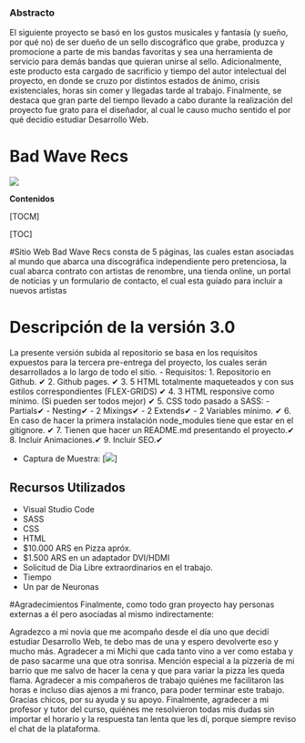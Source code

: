 ### Abstracto

El siguiente proyecto se basó en los gustos musicales y fantasía (y sueño, por qué no) de ser dueño de un sello discográfico que grabe, produzca y promocione a parte de mis bandas favoritas y sea una herramienta de servicio para demás bandas que quieran unirse al sello. Adicionalmente, este producto esta cargado de sacrificio y tiempo del autor intelectual del proyecto, en donde se cruzo por distintos estados de ánimo, crisis existenciales, horas sin comer y llegadas tarde al trabajo. Finalmente, se destaca que gran parte del tiempo llevado a cabo durante la realización del proyecto fue grato para el diseñador, al cual le causo mucho sentido el por qué decidio estudiar Desarrollo Web.

# Bad Wave Recs

![](https://images2.imgbox.com/04/9f/40enP64s_o.png)

**Contenidos**

[TOCM]

[TOC]

#Sitio Web
Bad Wave Recs consta de 5 páginas, las cuales estan asociadas al mundo que abarca una discográfica independiente pero pretenciosa, la cual abarca contrato con artistas de renombre, una tienda online, un portal de noticias y un formulario de contacto, el cual esta guíado para incluir a nuevos artistas
# Descripción de la versión 3.0
La presente versión subida al repositorio se basa en los requisitos expuestos para la tercera pre-entrega del proyecto, los cuales serán desarrollados a lo largo de todo el sitio.
	- Requisitos:
	1. Repositorio en Github. ✔
	2. Github pages. ✔
	3. 5 HTML totalmente maqueteados y con sus estilos correspondientes (FLEX-GRIDS) ✔
	4. 3 HTML responsive como mínimo. (Si pueden ser todos mejor) ✔
	5. CSS todo pasado a SASS:
 	- Partials✔
	- Nesting✔
 	- 2 Mixings✔
	- 2 Extends✔
	- 2 Variables mínimo. ✔
	6. En caso de hacer la primera instalación node_modules tiene que estar en el gitignore. ✔
	7. Tienen que hacer un README.md presentando el proyecto.✔
	8. Incluir Animaciones.✔
	9. Incluir SEO.✔
- Captura de Muestra:
[![](https://images2.imgbox.com/37/de/z8YgOfvJ_o.png)]
## Recursos Utilizados
- Visual Studio Code
- SASS
- CSS
- HTML
- $10.000 ARS en Pizza apróx.
- $1.500 ARS en un adaptador DVI/HDMI
- Solicitud de Dia Libre extraordinarios en el trabajo.
- Tiempo
- Un par de Neuronas

#Agradecimientos
Finalmente, como todo gran proyecto hay personas externas a él pero asociadas al mismo indirectamente:

Agradezco a mi novia que me acompaño desde el día uno que decidí estudiar Desarrollo Web, te debo mas de una y espero devolverte eso y mucho más.
Agradecer a mi Michi que cada tanto vino a ver como estaba y de paso sacarme una que otra sonrisa. 
Mención especial a la pizzería de mi barrio que me salvo de hacer la cena y que para variar la pizza les queda flama. 
Agradecer a mis compañeros de trabajo quiénes me facilitaron las horas e incluso días ajenos a mi franco, para poder terminar este trabajo. Gracias chicos, por su ayuda y su apoyo. 
Finalmente, agradecer a mi profesor y tutor del curso, quiénes me resolvieron todas mis dudas sin importar el horario y la respuesta tan lenta que les dí, porque siempre reviso el chat de la plataforma. 






